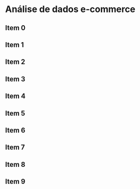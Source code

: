 # Análise de dados e-commerce
## Item 0
## Item 1
## Item 2
## Item 3
## Item 4
## Item 5
## Item 6
## Item 7
## Item 8
## Item 9
